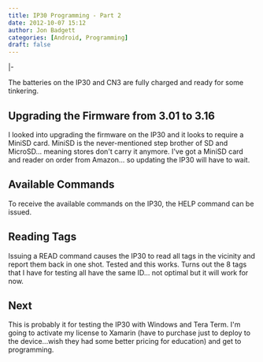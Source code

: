 ```yaml
---
title: IP30 Programming - Part 2
date: 2012-10-07 15:12
author: Jon Badgett
categories: [Android, Programming]
draft: false
---
```

|-
  <!--more--> The batteries on the IP30 and CN3 are fully charged and ready for some tinkering. <h2>Upgrading the Firmware from 3.01 to 3.16</h2> I looked into upgrading the firmware on the IP30 and it looks to require a MiniSD card. MiniSD is the never-mentioned step brother of SD and MicroSD... meaning stores don't carry it anymore. I've got a MiniSD card and reader on order from Amazon... so updating the IP30 will have to wait. <h2>Available Commands</h2> To receive the available commands on the IP30, the HELP command can be issued.
  <h2>Reading Tags</h2> Issuing a READ command causes the IP30 to read all tags in the vicinity and report them back in one shot. Tested and this works. Turns out the 8 tags that I have for testing all have the same ID... not optimal but it will work for now. <h2>Next</h2> This is probably it for testing the IP30 with Windows and Tera Term. I'm going to activate my license to Xamarin (have to purchase just to deploy to the device...wish they had some better pricing for education) and get to programming.
